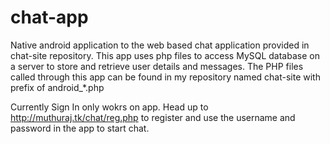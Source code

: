 # chat-app
Native android application to the web based chat application provided in chat-site repository.
This app uses php files to access MySQL database on a server to store and retrieve user details and messages.
The PHP files called through this app can be found in my repository named chat-site with prefix of android_*.php

Currently Sign In only wokrs on app. Head up to http://muthuraj.tk/chat/reg.php to register and use the username and password in the app to start chat.

